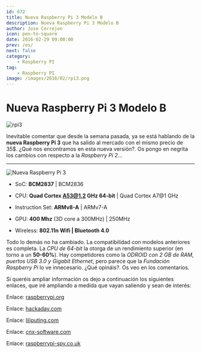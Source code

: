 ```yaml
---
id: 672
title: Nueva Raspberry Pi 3 Modelo B
description: Nueva Raspberry Pi 3 Modelo B
author: Jose Cerrejon
icon: pen-to-square
date: 2016-02-29 09:00:00
prev: /es/
next: false
category:
    - Raspberry PI
tag:
    - Raspberry PI
image: /images/2016/02/rpi3.png
---
```


# Nueva Raspberry Pi 3 Modelo B

![rpi3](/images/2016/02/rpi3.png)

Inevitable comentar que desde la semana pasada, ya se está hablando de la **nueva Raspberry Pi 3** que ha salido al mercado con el mismo precio de 35$. ¿Qué nos encontramos en esta nueva versión?. Os pongo en negrita los cambios con respecto a la _Raspberry Pi 2_...

---

![Nueva Raspberry Pi 3](/images/2016/02/Raspberry_Pi_3_Large.jpg "Nueva Raspberry Pi 3")

-   SoC: **BCM2837** | BCM2836

-   CPU: **Quad Cortex A53@1.2 GHz 64-bit** | Quad Cortex A7@1 GHz

-   Instruction Set: **ARMv8-A** | ARMv7-A

-   GPU: **400 Mhz** (3D core a 300MHz) | 250MHz

-   Wireless: **802.11n Wifi | Bluetooth 4.0**

Todo lo demás no ha cambiado. La compatibilidad con modelos anteriores es completa. La _CPU de 64-bit_ la otorga de un rendimiento superior (en torno a un **50-60%**). Hay competidores como la _ODROID con 2 GB de RAM, puertos USB 3.0 y Gigabit Ethernet_, pero parece que la _Fundación Raspberry Pi_ lo ve innecesario. ¿Qué opináis?. Os veo en los comentarios.

Si queréis ampliar información os dejo a continuación los siguientes enlaces, que iré ampliando a medida que vayan saliendo y sean de interés:

Enlace: [raspberrypi.org](https://www.raspberrypi.org/blog/raspberry-pi-3-on-sale/)

Enlace: [hackaday.com](https://hackaday.com/2016/02/28/introducing-the-raspberry-pi-3/)

Enlace: [liliputing.com](https://liliputing.com/2016/02/raspberry-pi-3-to-feature-on-board-wifi-bluetooth.html)

Enlace: [cnx-software.com](https://www.cnx-software.com/2016/02/29/raspberry-pi-3-board-is-powered-by-broadcom-bcm2827-cortex-a53-processor-sells-for-35/)

Enlace: [raspberrypi-spy.co.uk](https://www.raspberrypi-spy.co.uk/2016/02/introducing-the-raspberry-pi-3-model-b/)
